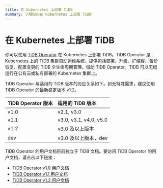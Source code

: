 ```yaml
---
title: 在 Kubernetes 上部署 TiDB
summary: 了解如何在 Kubernetes 上部署 TiDB
---
```


# 在 Kubernetes 上部署 TiDB

你可以使用 [TiDB Operator](https://github.com/pingcap/tidb-operator) 在 Kubernetes 上部署 TiDB。TiDB Operator 是 Kubernetes 上的 TiDB 集群自动运维系统，提供包括部署、升级、扩缩容、备份恢复、配置变更的 TiDB 全生命周期管理。借助 TiDB Operator，TiDB 可以无缝运行在公有云或私有部署的 Kubernetes 集群上。

TiDB Operator 与适用的 TiDB 版本的对应关系如下。如无特殊需求，建议使用 TiDB Operator 的最新稳定版本 v1.2。

| TiDB Operator 版本 | 适用的 TiDB 版本 |
|:---|:---|
| v1.0 | v2.1, v3.0 |
| v1.1 | v3.0, v3.1, v4.0, v5.0 |
| v1.2 | v3.0 及以上版本 |
| dev | v3.0 及以上版本，dev |

TiDB Operator 的用户文档目前独立于 TiDB 文档。要访问 TiDB Operator 的用户文档，请点击以下链接：

- [TiDB Operator v1.0 用户文档](https://docs.pingcap.com/zh/tidb-data-migration/v1.0/)
- [TiDB Operator v1.1 用户文档](https://docs.pingcap.com/zh/tidb-data-migration/v2.0/)
- [TiDB Operator v1.2 用户文档](https://docs.pingcap.com/zh/tidb-data-migration/stable)